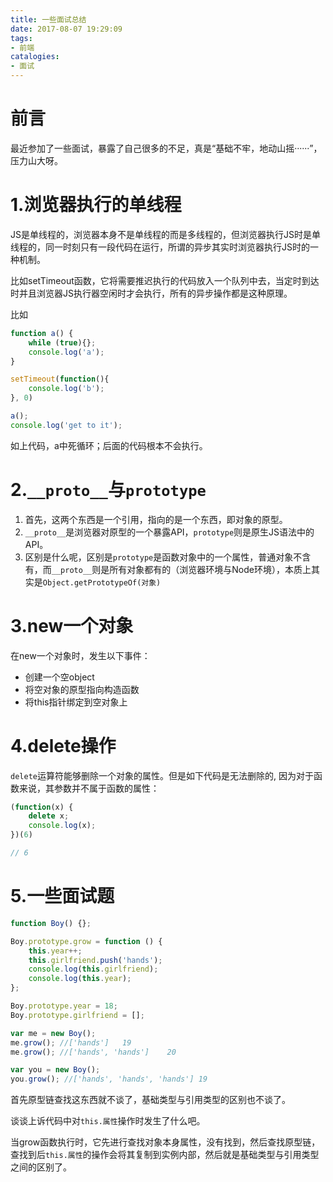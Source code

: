 ```yaml
---
title: 一些面试总结
date: 2017-08-07 19:29:09
tags:
- 前端
catalogies:
- 面试
---
```


# 前言

最近参加了一些面试，暴露了自己很多的不足，真是“基础不牢，地动山摇······”，压力山大呀。

<!-- more -->
# 1.浏览器执行的单线程

JS是单线程的，浏览器本身不是单线程的而是多线程的，但浏览器执行JS时是单线程的，同一时刻只有一段代码在运行，所谓的异步其实时浏览器执行JS时的一种机制。

比如setTimeout函数，它将需要推迟执行的代码放入一个队列中去，当定时到达时并且浏览器JS执行器空闲时才会执行，所有的异步操作都是这种原理。

比如

```js
function a() {
    while (true){};
    console.log('a');
}

setTimeout(function(){
    console.log('b');
}, 0)

a();
console.log('get to it');

```

如上代码，a中死循环；后面的代码根本不会执行。

# 2.`__proto__`与`prototype`

1. 首先，这两个东西是一个引用，指向的是一个东西，即对象的原型。
2. `__proto__`是浏览器对原型的一个暴露API，`prototype`则是原生JS语法中的API。
3. 区别是什么呢，区别是`prototype`是函数对象中的一个属性，普通对象不含有，而`__proto__`则是所有对象都有的（浏览器环境与Node环境），本质上其实是`Object.getPrototypeOf(对象)`

# 3.new一个对象

在new一个对象时，发生以下事件：

- 创建一个空object
- 将空对象的原型指向构造函数
- 将this指针绑定到空对象上

# 4.delete操作

`delete`运算符能够删除一个对象的属性。但是如下代码是无法删除的, 因为对于函数来说，其参数并不属于函数的属性：

```js
(function(x) {
    delete x;
    console.log(x);
})(6)

// 6
```

# 5.一些面试题

```js
function Boy() {};

Boy.prototype.grow = function () {
    this.year++;
    this.girlfriend.push('hands');
    console.log(this.girlfriend);
    console.log(this.year);
};

Boy.prototype.year = 18;
Boy.prototype.girlfriend = [];

var me = new Boy();
me.grow(); //['hands']   19
me.grow(); //['hands', 'hands']    20

var you = new Boy();
you.grow(); //['hands', 'hands', 'hands'] 19
```

首先原型链查找这东西就不谈了，基础类型与引用类型的区别也不谈了。

谈谈上诉代码中对`this.属性`操作时发生了什么吧。

当grow函数执行时，它先进行查找对象本身属性，没有找到，然后查找原型链，查找到后`this.属性`的操作会将其复制到实例内部，然后就是基础类型与引用类型之间的区别了。

